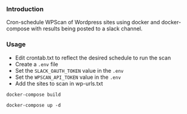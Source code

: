### Introduction

Cron-schedule WPScan of Wordpress sites using docker and docker-compose with results 
being posted to a slack channel.


### Usage

* Edit crontab.txt to reflect the desired schedule to run the scan
* Create a `.env` file
* Set the `SLACK_OAUTH_TOKEN` value in the `.env`
* Set the `WPSCAN_API_TOKEN` value in the `.env`
* Add the sites to scan in wp-urls.txt

`docker-compose build`

`docker-compose up -d`
